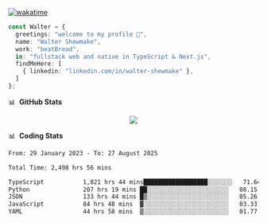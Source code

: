 [![wakatime](https://wakatime.com/badge/user/633611a5-2410-4a66-96ad-ce6a6df384d0.svg)](https://wakatime.com/@633611a5-2410-4a66-96ad-ce6a6df384d0)

```ts
const Walter = {
  greetings: "welcome to my profile 👋",
  name: "Walter Shewmake",
  work: "beatBread",
  in: "fullstack web and native in TypeScript & Next.js",
  findMeHere: [
    { linkedin: "linkedin.com/in/walter-shewmake" },
  ]
};
```

📊 &nbsp;**GitHub Stats**

<p align="center">
<img src="https://streak-stats.demolab.com?user=waltershewmake&theme=monokai&short_numbers=true)](https://git.io/streak-stats" />
</p>

📊 &nbsp;**Coding Stats**

<!--![Wwakatime stats](https://github-readme-stats.vercel.app/api/wakatime?username=waltershewmake&hide_title=true&hide_border=true&langs_count=5&bg_color=00000000&text_color=777)-->


<!--START_SECTION:waka-->

```txt
From: 29 January 2023 - To: 27 August 2025

Total Time: 2,498 hrs 56 mins

TypeScript           1,821 hrs 44 mins██████████████████░░░░░░░   71.64 %
Python               207 hrs 19 mins ██░░░░░░░░░░░░░░░░░░░░░░░   08.15 %
JSON                 133 hrs 44 mins █▒░░░░░░░░░░░░░░░░░░░░░░░   05.26 %
JavaScript           84 hrs 48 mins  ▓░░░░░░░░░░░░░░░░░░░░░░░░   03.33 %
YAML                 44 hrs 58 mins  ▒░░░░░░░░░░░░░░░░░░░░░░░░   01.77 %
```

<!--END_SECTION:waka-->
